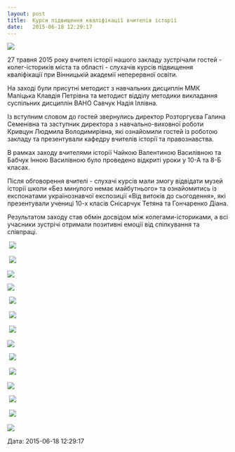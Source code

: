 ```yaml
---
layout: post
title:  Курси підвищення кваліфікації вчителів історії
date:   2015-06-18 12:29:17
---
```

![](/assets/tiger-1433743026.png)

27 травня 2015 року вчителі історії нашого закладу зустрічали гостей - колег-істориків міста та області - слухачів курсів підвищення кваліфікації при Вінницькій академії неперервної освіти.

На заході були присутні методист з навчальних дисциплін ММК Маліцька Клавдія Петрівна та методист відділу методики викладання суспільних дисциплін ВАНО Савчук Надія Іллівна.

Із вступним словом до гостей звернулись директор Розторгуєва Галина Семенівна та заступник директора з навчально-виховної роботи Кривцун Людмила Володимирівна, які ознайомили гостей із роботою закладу та презентували кафедру вчителів історії та правознавства.

В рамках заходу вчителями історії Чайкою Валентиною Василівною та Бабчук Інною Василівною було проведено відкриті уроки у 10-А та 8-Б класах.

Після обговорення вчителі - слухачі курсів мали змогу відвідати музей історії школи «Без минулого немає майбутнього» та ознайомитись із експонатами українознавчої експозиції «Від витоків до сьогодення», які презентували учениці 10-х класів Снісарчук Тетяна та Гончаренко Діана.

Результатом заходу став обмін досвідом між колегами-істориками, а всі учасники зустрічі отримали позитивні емоції від спілкування та співпраці.

 ![](/assets/tiger-1433743101.jpg)

 ![](/assets/tiger-1433743143.jpg)

![](/assets/tiger-1433743203.jpg)

![](/assets/tiger-1433743246.jpg)

 ![](/assets/tiger-1433743275.jpg)

 ![](/assets/tiger-1433743307.jpg)

 ![](/assets/tiger-1433743348.jpg)

![](/assets/tiger-1433743379.jpg)

 ![](/assets/tiger-1433743410.jpg)

 ![](/assets/tiger-1433743447.jpg)

![](/assets/tiger-1433743478.jpg)

 ![](/assets/tiger-1433743512.jpg)

 ![](/assets/tiger-1433743542.jpg)

![](/assets/tiger-1433743577.jpg)

  
Дата: 2015-06-18 12:29:17